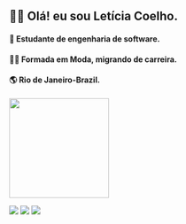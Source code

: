 ## 👩‍💻  Olá! eu sou Letícia Coelho.
#### 📖 Estudante de engenharia de software.
#### 👩‍🎓 Formada em Moda, migrando de carreira.
#### 🌎 Rio de Janeiro-Brazil.
<div>
<a href="linkedin.com/in/leticia-coelho-556906188"/>
<img height="180em" src="https://github-readme-stats.vercel.app/api?username=coelholeticia&show_icons=true&theme=radical"/>
</div>

  <a href="https://www.linkedin.com/in/leticia-coelho-556906188" target="_blank"><img src="https://img.shields.io/badge/-LinkedIn-%230077B5?style=for-the-badge&logo=linkedin&logoColor=white" target="_blank"></a>
          <a href="https://instagram.com/coelho.letticia" target="_blank"><img src="https://img.shields.io/badge/-Instagram-%23E4405F?style=for-the-badge&logo=instagram&logoColor=white" target="_blank"></a>
          <a href="https://github.com/coelholeticia"><img src="https://img.shields.io/badge/GitHub-100000?style=for-the-badge&logo=github&logoColor=white"></a>
          
